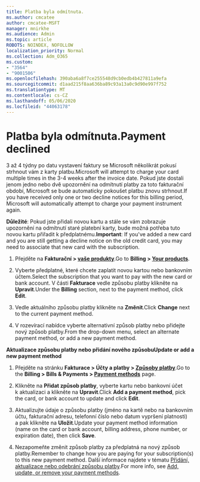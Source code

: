 ```yaml
---
title: Platba byla odmítnuta.
ms.author: cmcatee
author: cmcatee-MSFT
manager: mnirkhe
ms.audience: Admin
ms.topic: article
ROBOTS: NOINDEX, NOFOLLOW
localization_priority: Normal
ms.collection: Adm_O365
ms.custom:
- "3564"
- "9001506"
ms.openlocfilehash: 390aba6a8f7ce255548d9cb0edb4b427811a9efa
ms.sourcegitcommit: d1aad215f8aa636ba89c93a13a0c9d90e997f752
ms.translationtype: MT
ms.contentlocale: cs-CZ
ms.lasthandoff: 05/06/2020
ms.locfileid: "44063178"
---
```

# <a name="payment-declined"></a><span data-ttu-id="d6dad-102">Platba byla odmítnuta.</span><span class="sxs-lookup"><span data-stu-id="d6dad-102">Payment declined</span></span>

<span data-ttu-id="d6dad-103">3 až 4 týdny po datu vystavení faktury se Microsoft několikrát pokusí strhnout vám z karty platbu.</span><span class="sxs-lookup"><span data-stu-id="d6dad-103">Microsoft will attempt to charge your card multiple times in the 3-4 weeks after the invoice date.</span></span>  <span data-ttu-id="d6dad-104">Pokud jste dostali jenom jedno nebo dvě upozornění na odmítnutí platby za toto fakturační období, Microsoft se bude automaticky pokoušet platbu znovu strhnout.</span><span class="sxs-lookup"><span data-stu-id="d6dad-104">If you have received only one or two decline notices for this billing period, Microsoft will automatically attempt to charge your payment instrument again.</span></span>  

<span data-ttu-id="d6dad-105">**Důležité**: Pokud jste přidali novou kartu a stále se vám zobrazuje upozornění na odmítnutí staré platební karty, bude možná potřeba tuto novou kartu přiřadit k předplatnému.</span><span class="sxs-lookup"><span data-stu-id="d6dad-105">**Important**: If you've added a new card and you are still getting a decline notice on the old credit card, you may need to associate that new card with the subscription.</span></span>

1. <span data-ttu-id="d6dad-106">Přejděte na **Fakturační > [vaše produkty](https://go.microsoft.com/fwlink/p/?linkid=842054)**.</span><span class="sxs-lookup"><span data-stu-id="d6dad-106">Go to **Billing > [Your products](https://go.microsoft.com/fwlink/p/?linkid=842054)**.</span></span>

2. <span data-ttu-id="d6dad-107">Vyberte předplatné, které chcete zaplatit novou kartou nebo bankovním účtem.</span><span class="sxs-lookup"><span data-stu-id="d6dad-107">Select the subscription that you want to pay with the new card or bank account.</span></span> <span data-ttu-id="d6dad-108">V části **Fakturace** vedle způsobu platby klikněte na **Upravit**.</span><span class="sxs-lookup"><span data-stu-id="d6dad-108">Under the **Billing** section, next to the payment method, click **Edit**.</span></span>

3. <span data-ttu-id="d6dad-109">Vedle aktuálního způsobu platby klikněte na **Změnit**.</span><span class="sxs-lookup"><span data-stu-id="d6dad-109">Click **Change** next to the current payment method.</span></span>

4. <span data-ttu-id="d6dad-110">V rozevírací nabídce vyberte alternativní způsob platby nebo přidejte nový způsob platby.</span><span class="sxs-lookup"><span data-stu-id="d6dad-110">From the drop-down menu, select an alternate payment method, or add a new payment method.</span></span>

<span data-ttu-id="d6dad-111">**Aktualizace způsobu platby nebo přidání nového způsobu**</span><span class="sxs-lookup"><span data-stu-id="d6dad-111">**Update or add a new payment method**</span></span>

1. <span data-ttu-id="d6dad-112">Přejděte na stránku **Fakturace > Účty a platby > [Způsoby platby](https://go.microsoft.com/fwlink/p/?linkid=2018806)**.</span><span class="sxs-lookup"><span data-stu-id="d6dad-112">Go to the **Billing > Bills & Payments > [Payment methods](https://go.microsoft.com/fwlink/p/?linkid=2018806)** page.</span></span>

2. <span data-ttu-id="d6dad-113">Klikněte na **Přidat způsob platby**, vyberte kartu nebo bankovní účet k aktualizaci a klikněte na **Upravit**.</span><span class="sxs-lookup"><span data-stu-id="d6dad-113">Click **Add a payment method**, pick the card, or bank account to update and click **Edit**.</span></span>

3. <span data-ttu-id="d6dad-114">Aktualizujte údaje o způsobu platby (jméno na kartě nebo na bankovním účtu, fakturační adresu, telefonní číslo nebo datum vypršení platnosti) a pak klikněte na **Uložit**.</span><span class="sxs-lookup"><span data-stu-id="d6dad-114">Update your payment method information (name on the card or bank account, billing address, phone number, or expiration date), then click **Save**.</span></span>

4. <span data-ttu-id="d6dad-115">Nezapomeňte změnit způsob platby za předplatná na nový způsob platby.</span><span class="sxs-lookup"><span data-stu-id="d6dad-115">Remember to change how you are paying for your subscription(s) to this new payment method.</span></span> <span data-ttu-id="d6dad-116">Další informace najdete v tématu [Přidání, aktualizace nebo odebrání způsobu platby](https://go.microsoft.com/fwlink/?linkid=2118133).</span><span class="sxs-lookup"><span data-stu-id="d6dad-116">For more info, see [Add, update, or remove your payment methods](https://go.microsoft.com/fwlink/?linkid=2118133).</span></span>
